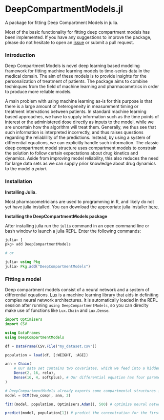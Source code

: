 # DeepCompartmentModels.jl

A package for fitting Deep Compartment Models in julia. 

Most of the basic functionality for fitting deep compartment models has been 
implemented. If you have any suggestions to improve the package, please do not 
hesitate to open an 
[issue](https://github.com/Janssena/DeepCompartmentModels.jl/issues/new) or 
submit a pull request. 

### Introduction

Deep Compartment Models is novel deep learning based modeling framework for 
fitting machine learning models to time-series data in the medical domain. The 
aim of these models is to provide insights for the personalization of treatment 
of patients. The package aims to combine techinques from the field of machine 
learning and pharmacometrics in order to produce more reliable models.

A main problem with using machine learning as-is for this purpose is that there 
is a large amount of heterogeneity in measurement timing or treatment 
intervations between patients. In standard machine learning based approaches, we 
have to supply information such as the time points of interest or the 
administered dose directly as inputs to the model, while we are uncertain how 
the algorithm will treat them. Generally, we thus see that such information is 
interpreted incorrectly, and thus raises questions regarding the reliablility of 
the predictions. Instead, by using a system of differential equations, we can 
explicitly handle such information. The classic deep compartment model structure 
uses compartment models to constrain the solution to follow certain expectations 
about drug kinetics and dynamics. Aside from improving model reliability, this 
also reduces the need for large data sets as we can supply prior knowledge about 
drug dynamics to the model *a priori*.

### Installation

**Installing Julia.**

Most pharmacometricians are used to programming in R, and likely do not yet have 
julia installed. You can download the appropriate julia installer 
[here](https://julialang.org/downloads/).  


**Installing the DeepCompartmentModels package**

After installing julia run the `julia` command in an open command line or bash 
window to launch a julia REPL. Enter the following commands:

```julia
julia> ]
pkg> add DeepCompartmentModels

# or 

julia> using Pkg
julia> Pkg.add("DeepCompartmentModels")
```

### Fitting a model

Deep compartment models consist of a neural network and a system of differential 
equations. [Lux](https://lux.csail.mit.edu/stable/) is a machine learning 
library that aids in definiting complex neural network architectures. It is 
automatically loaded in the REPL session after running 
`using DeepCompartmentModels`, so you can direclty make use of functions like 
`Lux.Chain` and `Lux.Dense`.


```julia
import Optimisers
import CSV

using DataFrames
using DeepCompartmentModels

df = DataFrame(CSV.File("my_dataset.csv"))

population = load(df, [:WEIGHT, :AGE])

ann = Chain(
    # Our data set contains two covariates, which we feed into a hidden layer with 16 neurons
    Dense(2, 16, relu), 
    Dense(16, 4, softplus), # Our differential equation has four parameters
)

# DeepCompartmentModels already exports some compartmental structures including two_comp!
model = DCM(two_comp!, ann, 2) 

fit!(model, population, Optimisers.Adam(), 500) # optimize neural network for 500 epochs

predict(model, population[1]) # predict the concentration for the first individual in the population.
```